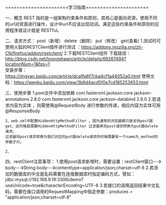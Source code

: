 ======================学习指南======================

一、概念
	REST 指的是一组架构约束条件和原则，其核心是面向资源，使用不同的url对资源进行操作，设计中url不应该出现动词。满足这些约束条件和原则的应用程序或设计就是 RESTful。
	
二、请求方式：
	post（新增） delete（删除）  put（修改） get(查看)
	1.测试时可使用火狐的RESTClient插件进行测试 ：https://addons.mozilla.org/zh-CN/firefox/addon/restclient/
	2.下载RESTClient组件
		下载路径：http://blog.csdn.net/loongshawn/article/details/69267494?locationNum=1&fps=1   
		安装步骤：https://jingyan.baidu.com/article/dca1fa6f7cba4cf1a44052a0.html
		使用文档：https://wenku.baidu.com/view/3b6d4acd5f0e7cd185253653.html

三、使用步骤
	1.pom文件中添加依赖
	<dependency>
			<groupId>com.fasterxml.jackson.core</groupId>
			<artifactId>jackson-annotations</artifactId>
			<version>2.8.0</version>
	</dependency>
	<dependency>
			<groupId>com.fasterxml.jackson.core</groupId>
			<artifactId>jackson-databind</artifactId>
			<version>2.8.0</version> 
	</dependency>
	2.若请求内容为实体 ，则需使用@RequestBody 进行参数的传递，相应内容为实体可用@ResponseBody 
	
	2、web.xml中配置HiddenHttpMethodFilter 。因为通常的浏览器都只是支持post跟get，这时候就需要HiddenHttpMethodFilter 过滤器来将post请求转换为put跟delete请求。
	过滤器将post请求转换为我们对应的put跟delete请求的时候需要有一个name为_method的参数才行。
	
	2、

四、restClient注意事项：
	1.使用post请求新增时，需要设置：restClient窗口---》body---》String body---》contenttype=application/json;charset=utf-8
	2.若添加的数据库的中文是乱码需要在连接数据库时指定编码方式，譬如：jdbc:mysql://192.168.9.19:3306/demo?useUnicode=true&characterEncoding=UTF-8 
	3.若接口的调用返回结果中文乱码，需要在接口调用的RequestMapping中指定参数：produces = "application/json;charset=utf-8"


